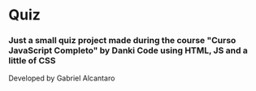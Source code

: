 # Quiz
### Just a small quiz project made during the course "Curso JavaScript Completo" by Danki Code using HTML, JS and a little of CSS


Developed by Gabriel Alcantaro
